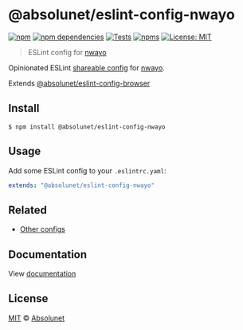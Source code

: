 # @absolunet/eslint-config-nwayo

[![npm][npm-badge]][npm-url]
[![npm dependencies][dependencies-badge]][dependencies-url]
[![Tests][tests-badge]][tests-url]
[![npms][npms-badge]][npms-url]
[![License: MIT][license-badge]][license-url]

> ESLint config for [nwayo](https://documentation.absolunet.com/nwayo)

Opinionated ESLint [shareable config](https://eslint.org/docs/developer-guide/shareable-configs.html) for [nwayo](https://documentation.absolunet.com/nwayo).

Extends [@absolunet/eslint-config-browser](https://github.com/absolunet/eslint-config)

## Install

```
$ npm install @absolunet/eslint-config-nwayo
```

## Usage

Add some ESLint config to your `.eslintrc.yaml`:

```yaml
extends: "@absolunet/eslint-config-nwayo"
```

## Related

- [Other configs](https://github.com/absolunet/eslint-config)

## Documentation

View [documentation](https://documentation.absolunet.com/eslint-config/nwayo)

## License

[MIT](LICENSE) © [Absolunet](https://absolunet.com)

[npm-badge]: https://img.shields.io/npm/v/@absolunet/eslint-config-nwayo?style=flat-square
[dependencies-badge]: https://img.shields.io/david/absolunet/eslint-config?path=packages/nwayo&style=flat-square
[tests-badge]: https://img.shields.io/github/workflow/status/absolunet/eslint-config/tests/production?label=tests&style=flat-square
[npms-badge]: https://badges.npms.io/%40absolunet%2Feslint-config-nwayo.svg?style=flat-square
[license-badge]: https://img.shields.io/badge/license-MIT-green?style=flat-square
[npm-url]: https://www.npmjs.com/package/@absolunet/eslint-config-nwayo
[dependencies-url]: https://david-dm.org/absolunet/eslint-config?path=packages/nwayo
[tests-url]: https://github.com/absolunet/eslint-config/actions?query=workflow%3Atests+branch%3Aproduction
[npms-url]: https://npms.io/search?q=%40absolunet%2Feslint-config-nwayo
[license-url]: https://opensource.org/licenses/MIT
